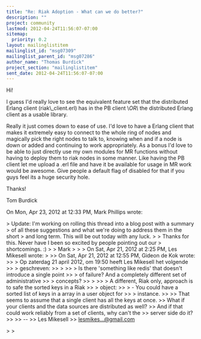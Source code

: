 ```yaml
---
title: "Re: Riak Adoption - What can we do better?"
description: ""
project: community
lastmod: 2012-04-24T11:56:07-07:00
sitemap:
  priority: 0.2
layout: mailinglistitem
mailinglist_id: "msg07309"
mailinglist_parent_id: "msg07286"
author_name: "Thomas Burdick"
project_section: "mailinglistitem"
sent_date: 2012-04-24T11:56:07-07:00
---
```



Hi!

I guess I'd really love to see the equivalent feature set that the
distributed Erlang client (riak\\_client.erl) has in the PB client \\*OR\\* the
distributed Erlang client as a usable library.

Really it just comes down to ease of use. I'd love to have a Erlang client
that makes it extremely easy to connect to the whole ring of nodes and
magically pick the right nodes to talk to, knowing when and if a node is
down or added and continuing to work appropriately. As a bonus I'd love to
be able to just directly use my own modules for MR functions without having
to deploy them to riak nodes in some manner. Like having the PB client let
me upload a .erl file and have it be available for usage in MR work would
be awesome. Give people a default flag of disabled for that if you guys
feel its a huge security hole.

Thanks!

Tom Burdick


On Mon, Apr 23, 2012 at 12:33 PM, Mark Phillips  wrote:

&gt; Update: I'm working on rolling this thread into a blog post with a summary
&gt; of all these suggestions and what we're doing to address them in the short
&gt; and long term. This will be out today with any luck.
&gt;
&gt; Thanks for this. Never have I been so excited by people pointing out our
&gt; shortcomings. :)
&gt;
&gt; Mark
&gt;
&gt;
&gt; On Sat, Apr 21, 2012 at 2:25 PM, Les Mikesell wrote:
&gt;
&gt;&gt; On Sat, Apr 21, 2012 at 12:55 PM, Gideon de Kok  wrote:
&gt;&gt; &gt; Op zaterdag 21 april 2012, om 19:50 heeft Les Mikesell het volgende
&gt;&gt; &gt; geschreven:
&gt;&gt; &gt;
&gt;&gt; &gt; Is there 'something like redis' that doesn't introduce a single point
&gt;&gt; &gt; of failure? And a completely different set of administrative
&gt;&gt; &gt; concepts?
&gt;&gt; &gt;
&gt;&gt; &gt; A different, Riak only, approach is to safe the sorted keys in a Riak
&gt;&gt; &gt; object:
&gt;&gt; &gt; - You could have a sorted list of keys in a array in a user object for
&gt;&gt; &gt; instance.
&gt;&gt;
&gt;&gt; That seems to assume that a single client has all the keys at once.
&gt;&gt; What if your clients and the data sources are distributed as well?
&gt;&gt; And if that could work reliably from a set of clients, why can't the
&gt;&gt; server side do it?
&gt;&gt;
&gt;&gt; --
&gt;&gt; Les Mikesell
&gt;&gt; lesmikes...@gmail.com

&gt;
&gt;

